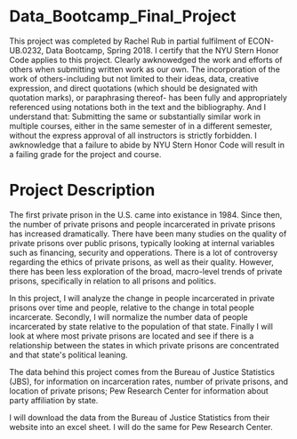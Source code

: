 # Data_Bootcamp_Final_Project

This project was completed by Rachel Rub in partial fulfilment of ECON-UB.0232, Data Bootcamp, Spring 2018. I certify that the NYU Stern Honor Code applies to this project. 
Clearly awknowedged the work and efforts of others when submitting written work as our own. The incorporation of the work of others-including but not limited to their ideas, data, creative expression, and direct quotations (which should be designated with quotation marks), or paraphrasing thereof- has been fully and appropriately referenced using notations both in the text and the bibliography. 
And I understand that:
Submitting the same or substantially similar work in multiple courses, either in the same semester of in a different semester, without the express approval of all instructors is strictly forbidden. 
I awknowledge that a failure to abide by NYU Stern Honor Code will result in a failing grade for the project and course. 

# Project Description
The first private prison in the U.S. came into existance in 1984. Since then, the number of private prisons and people incarcerated in private prisons has increased dramatically. There have been many studies on the quality of private prisons over public prisons, typically looking at internal variables such as financing, security and opperations. There is a lot of controversy regarding the ethics of private prisons, as well as their quality. However, there has been less exploration of the broad, macro-level trends of private prisons, specifically in relation to all prisons and politics.

In this project, I will analyze the change in people incarcerated in private prisons over time and people, relative to the change in total people incarcerate. Secondly, I will normalize the number data of people incarcerated by state relative to the population of that state. Finally I will look at where most private prisons are located and see if there is a relationship between the states in which private prisons are concentrated and that state's political leaning.

The data behind this project comes from the Bureau of Justice Statistics (JBS), for information on incarceration rates, number of private prisons, and location of private prisons; Pew Research Center for information about party affiliation by state.

I will download the data from the Bureau of Justice Statistics from their website into an excel sheet. I will do the same for Pew Research Center.
